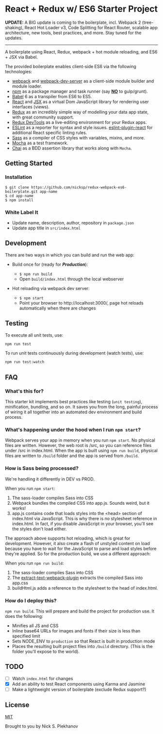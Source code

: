 # React + Redux w/ ES6 Starter Project

**UPDATE:** A BIG update is coming to the boilerplate, incl. Webpack 2 (tree-shaking), React Hot Loader v3, Code Splitting for React Router, scalable app architecture, new tools, best practices, and more. Stay tuned for the updates.

<hr />

A boilerplate using React, Redux, webpack + hot module reloading, and ES6 + JSX via Babel.

The provided boilerplate enables client-side ES6 via the following technologies:

- [webpack](http://webpack.github.io/) and [webpack-dev-server](https://webpack.github.io/docs/webpack-dev-server.html) as a client-side module builder and module loader.
- [npm](https://www.npmjs.com/) as a package manager and task runner (say [**NO**](http://blog.keithcirkel.co.uk/why-we-should-stop-using-grunt/) to gulp/grunt).
- [Babel](http://babeljs.io/) 6 as a transpiler from ES6 to ES5.
- [React](https://facebook.github.io/react/) and [JSX](https://facebook.github.io/jsx/) as a virtual Dom JavaScript library for rendering user interfaces (views).
- [Redux](http://redux.js.org/) as an incredibly simple way of modelling your data app state, with great community support.
- [Redux DevTools](https://github.com/gaearon/redux-devtools) as a live-editing environment for your Redux apps.
- [ESLint](http://eslint.org/) as a reporter for syntax and style issues. [eslint-plugin-react](https://github.com/yannickcr/eslint-plugin-react) for additional React specific linting rules.
- [Sass](http://sass-lang.com/) as a compiler of CSS styles with variables, mixins, and more.
- [Mocha](https://mochajs.org/) as a test framework.
- [Chai](http://chaijs.com/) as a BDD assertion library that works along with `Mocha`.

## Getting Started

### Installation

```
$ git clone https://github.com/nicksp/redux-webpack-es6-boilerplate.git app-name
$ cd app-name
$ npm install
```

### White Label It

- Update name, description, author, repository in `package.json`
- Update app title in `src/index.html`


## Development

There are two ways in which you can build and run the web app:

* Build once for (ready for ***Production***):
  * `$ npm run build`
  * Open `build/index.html` through the local webserver


* Hot reloading via webpack dev server:
  * `$ npm start`
  * Point your browser to http://localhost:3000/, page hot reloads automatically when there are changes

## Testing

To execute all unit tests, use:

```sh
npm run test
```

To run unit tests continuously during development (watch tests), use:

```sh
npm run test:watch
```

## FAQ

### What's this for?

This starter kit implements best practices like testing (`unit testing`), minification, bundling, and so on. It saves you from the long, painful process of wiring it all together into an automated dev environment and build process.

### What's happening under the hood when I run `npm start`?

Webpack serves your app in memory when you run `npm start`. No physical files are written. However, the web root is /src, so you can reference files under /src in index.html. When the app is built using `npm run build`, physical files are written to `/build` folder and the app is served from `/build`.

### How is Sass being processed?

We're handling it differently in DEV vs PROD.

When you run `npm start`:

 1. The sass-loader compiles Sass into CSS
 2. Webpack bundles the compiled CSS into app.js. Sounds weird, but it works!
 3. app.js contains code that loads styles into the &lt;head&gt; section of index.html via JavaScript. This is why there is no stylesheet reference in index.html. In fact, if you disable JavaScript in your browser, you'll see the styles don't load either.

The approach above supports hot reloading, which is great for development. However, it also create a flash of unstyled content on load because you have to wait for the JavaScript to parse and load styles before they're applied. So for the production build, we use a different approach:

When you run `npm run build`:

 1. The sass-loader compiles Sass into CSS
 2. The [extract-text-webpack-plugin](https://github.com/webpack/extract-text-webpack-plugin) extracts the compiled Sass into app.css
 3. buildHtml.js adds a reference to the stylesheet to the head of index.html.

### How do I deploy this?

`npm run build`. This will prepare and build the project for production use. It does the following:

- Minifies all JS and CSS
- Inline base64 URLs for images and fonts if their size is less than specified limit
- Sets NODE_ENV to `production` so that React is built in production mode
- Places the resulting built project files into `/build` directory. (This is the folder you'll expose to the world).

## TODO

- [ ] Watch `index.html` for changes
- [x] Add an ability to test React components using Karma and Jasmine
- [ ] Make a lightweight version of boilerplate (exclude Redux support?)

## License

[MIT](http://opensource.org/licenses/MIT)

Brought to you by Nick S. Plekhanov
